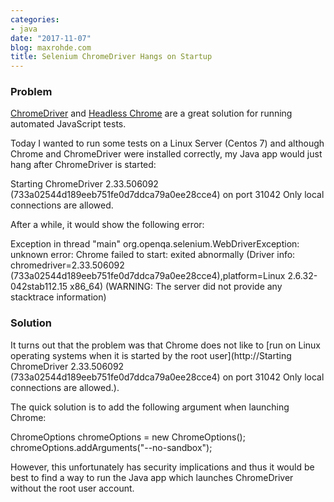 ```yaml
---
categories:
- java
date: "2017-11-07"
blog: maxrohde.com
title: Selenium ChromeDriver Hangs on Startup
---
```


### Problem

[ChromeDriver](https://github.com/SeleniumHQ/selenium/wiki/ChromeDriver) and [Headless Chrome](https://developers.google.com/web/updates/2017/04/headless-chrome) are a great solution for running automated JavaScript tests.

Today I wanted to run some tests on a Linux Server (Centos 7) and although Chrome and ChromeDriver were installed correctly, my Java app would just hang after ChromeDriver is started:

Starting ChromeDriver 2.33.506092 (733a02544d189eeb751fe0d7ddca79a0ee28cce4) on port 31042
Only local connections are allowed.

After a while, it would show the following error:

Exception in thread "main" org.openqa.selenium.WebDriverException: unknown error: Chrome failed to start: exited abnormally
(Driver info: chromedriver=2.33.506092 (733a02544d189eeb751fe0d7ddca79a0ee28cce4),platform=Linux 2.6.32-042stab112.15 x86_64) (WARNING: The server did not provide any stacktrace information)

### Solution

It turns out that the problem was that Chrome does not like to [run on Linux operating systems when it is started by the root user](http://Starting ChromeDriver 2.33.506092 (733a02544d189eeb751fe0d7ddca79a0ee28cce4) on port 31042 Only local connections are allowed.).

The quick solution is to add the following argument when launching Chrome:

ChromeOptions chromeOptions = new ChromeOptions();
chromeOptions.addArguments("--no-sandbox");

However, this unfortunately has security implications and thus it would be best to find a way to run the Java app which launches ChromeDriver without the root user account.